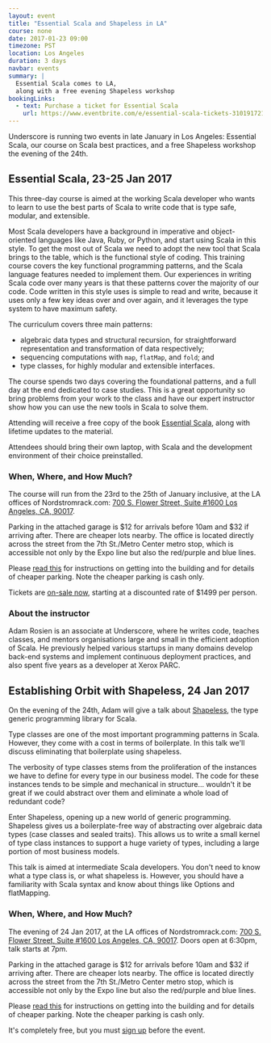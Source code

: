 ```yaml
---
layout: event
title: "Essential Scala and Shapeless in LA"
course: none
date: 2017-01-23 09:00
timezone: PST
location: Los Angeles
duration: 3 days
navbar: events
summary: |
  Essential Scala comes to LA,
  along with a free evening Shapeless workshop
bookingLinks:
  - text: Purchase a ticket for Essential Scala
    url: https://www.eventbrite.com/e/essential-scala-tickets-31019172179
---
```


Underscore is running two events in late January in Los Angeles: Essential Scala, our course on Scala best practices, and a free Shapeless workshop the evening of the 24th.


## Essential Scala, 23-25 Jan 2017

This three-day course is aimed at the working Scala developer who wants to learn to use the best parts of Scala to write code that is type safe, modular, and extensible.

Most Scala developers have a background in imperative and object-oriented languages like Java, Ruby, or Python, and start using Scala in this style.
To get the most out of Scala we need to adopt the new tool that Scala brings to the table, which is the functional style of coding.
This training course covers the key functional programming patterns, and the Scala language features needed to implement them.
Our experiences in writing Scala code over many years is that these patterns cover the majority of our code.
Code written in this style uses is simple to read and write, because it uses only a few key ideas over and over again, and it leverages the type system to have maximum safety.

The curriculum covers three main patterns:
  - algebraic data types and structural recursion, for straightforward representation and transformation of data respectively;
  - sequencing computations with `map`, `flatMap`, and `fold`; and
  - type classes, for highly modular and extensible interfaces.

The course spends two days covering the foundational patterns, and a full day at the end dedicated to case studies. This is a great opportunity so bring problems from your work to the class and have our expert instructor show how you can use the new tools in Scala to solve them.

Attending will receive a free copy of the book [Essential Scala][essential-scala-book], along with lifetime updates to the material.

Attendees should bring their own laptop, with Scala and the development environment of their choice preinstalled.


### When, Where, and How Much?

The course will run from the 23rd to the 25th of January inclusive, at the LA offices of Nordstromrack.com: [700 S. Flower Street, Suite #1600 Los Angeles, CA, 90017][la-office].

Parking in the attached garage is $12 for arrivals before 10am and $32 if arriving after. There are cheaper lots nearby. The office is located directly across the street from the 7th St./Metro Center metro stop, which is accessible not only by the Expo line but also the red/purple and blue lines.

Please [read this][nordstromrack-event-parking] for instructions on getting into the building and for details of cheaper parking. Note the cheaper parking is cash only.

Tickets are [on-sale now][eventbrite-essential-scala], starting at a discounted rate of $1499 per person.


### About the instructor

Adam Rosien is an associate at Underscore, where he writes code, teaches classes, and mentors organisations large and small in the efficient adoption of Scala. He previously helped various startups in many domains develop back-end systems and implement continuous deployment practices, and also spent five years as a developer at Xerox PARC.



## Establishing Orbit with Shapeless, 24 Jan 2017

On the evening of the 24th, Adam will give a talk about [Shapeless][shapeless], the type generic programming library for Scala.

Type classes are one of the most important programming patterns in Scala. However, they come with a cost in terms of boilerplate. In this talk we'll discuss eliminating that boilerplate using shapeless.

The verbosity of type classes stems from the proliferation of the instances we have to define for every type in our business model. The code for these instances tends to be simple and mechanical in structure... wouldn't it be great if we could abstract over them and eliminate a whole load of redundant code?

Enter Shapeless, opening up a new world of generic programming. Shapeless gives us a boilerplate-free way of abstracting over algebraic data types (case classes and sealed traits). This allows us to write a small kernel of type class instances to support a huge variety of types, including a large portion of most business models.

This talk is aimed at intermediate Scala developers. You don't need to know what a type class is, or what shapeless is. However, you should have a familiarity with Scala syntax and know about things like Options and flatMapping.


### When, Where, and How Much?

The evening of 24 Jan 2017, at the LA offices of Nordstromrack.com: [700 S. Flower Street, Suite #1600 Los Angeles, CA, 90017][la-office]. Doors open at 6:30pm, talk starts at 7pm.

Parking in the attached garage is $12 for arrivals before 10am and $32 if arriving after. There are cheaper lots nearby. The office is located directly across the street from the 7th St./Metro Center metro stop, which is accessible not only by the Expo line but also the red/purple and blue lines.

Please [read this][nordstromrack-event-parking] for instructions on getting into the building and for details of cheaper parking. Note the cheaper parking is cash only.

It's completely free, but you must [sign up][shapeless-sign-up] before the event.

[la-office]: https://www.google.com/maps/place/700+S+Flower+St+%231700,+Los+Angeles,+CA+90017,+USA/@34.0482805,-118.2611318,17z/data=!3m1!4b1!4m5!3m4!1s0x80c2c7b6aee44e37:0x1e19794512737662!8m2!3d34.0482805!4d-118.2589431 
[essential-scala-book]: http://underscore.io/books/essential-scala/
[shapeless]: https://github.com/milessabin/shapeless
[eventbrite-essential-scala]: https://www.eventbrite.com/e/essential-scala-tickets-31019172179
[shapeless-sign-up]: https://www.eventbrite.com/e/establishing-orbit-with-shapeless-tickets-31068083474
[nordstromrack-event-parking]: /files/nordstromrack-event-parking.pdf
